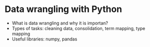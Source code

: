 # Data wrangling with Python  

- What is data wrangling and why it is importan?
- Types of tasks: cleaning data, consolidation, term mapping, type mapping  
- Useful libraries: numpy, pandas  

